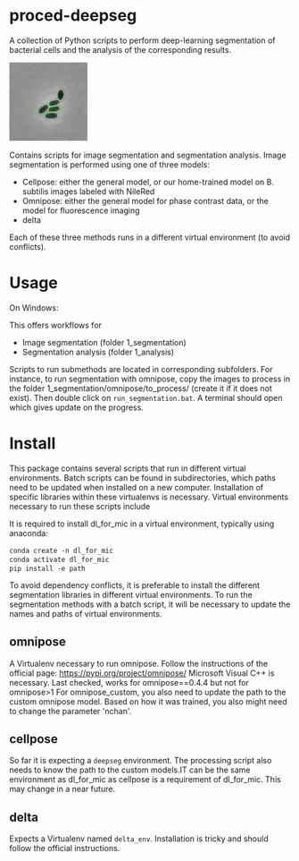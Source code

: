 # proced-deepseg

A collection of Python scripts to perform deep-learning segmentation of bacterial cells and the analysis of the corresponding results.

![Growth of S. pneumoniae cells automatically monitored with deep learning](https://github.com/aurelien-barbotin/proced-deepseg/blob/main/illustration/illustration_1-1.gif)

Contains scripts for image segmentation and segmentation analysis. Image segmentation is performed using one of three models:
 - Cellpose: either the general model, or our home-trained model on B. subtilis images labeled with NileRed
 - Omnipose: either the general model for phase contrast data, or the model for fluorescence imaging
 - delta

Each of these three methods runs in a different virtual environment (to avoid conflicts).

# Usage

On Windows:

This offers workflows for
 - Image segmentation (folder 1_segmentation)
 - Segmentation analysis (folder 1_analysis)

Scripts to run submethods are located in corresponding subfolders. For instance, to run segmentation with omnipose, copy the images to process in the folder 1_segmentation/omnipose/to_process/ (create it if it does not exist). Then double click on `run_segmentation.bat`. A terminal should open which gives update on the progress.


# Install

This package contains several scripts that run in different virtual environments. Batch scripts can be found in subdirectories, which paths need to be updated when installed on a new computer. Installation of specific libraries within these virtualenvs is necessary. Virtual environments necessary to run these scripts include

It is required to install dl_for_mic in a virtual environment, typically using anaconda:

```
conda create -n dl_for_mic
conda activate dl_for_mic
pip install -e path
```

To avoid dependency conflicts, it is preferable to install the different segmentation libraries in different virtual environments. To run the segmentation methods with a batch script, it will be necessary to update the names and paths of virtual environments.

## omnipose
A Virtualenv necessary to run omnipose. Follow the instructions of the official page: https://pypi.org/project/omnipose/
Microsoft Visual C++ is necessary. Last checked, works for omnipose==0.4.4 but not for omnipose>1 For omnipose_custom, you also need to update the path to the custom omnipose model. Based on how it was trained, you also might need to change the parameter 'nchan'.

## cellpose
So far it is expecting a `deepseg` environment. The processing script also needs to know the path to the custom models.IT can be the same environment as dl_for_mic as cellpose is a requirement of dl_for_mic. This may change in a near future.

## delta
Expects a Virtualenv named `delta_env`. Installation is tricky and should follow the official instructions.
